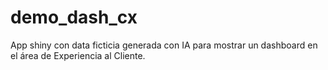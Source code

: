 # demo_dash_cx
App shiny con data ficticia generada con IA para mostrar un dashboard en el área de Experiencia al Cliente.
